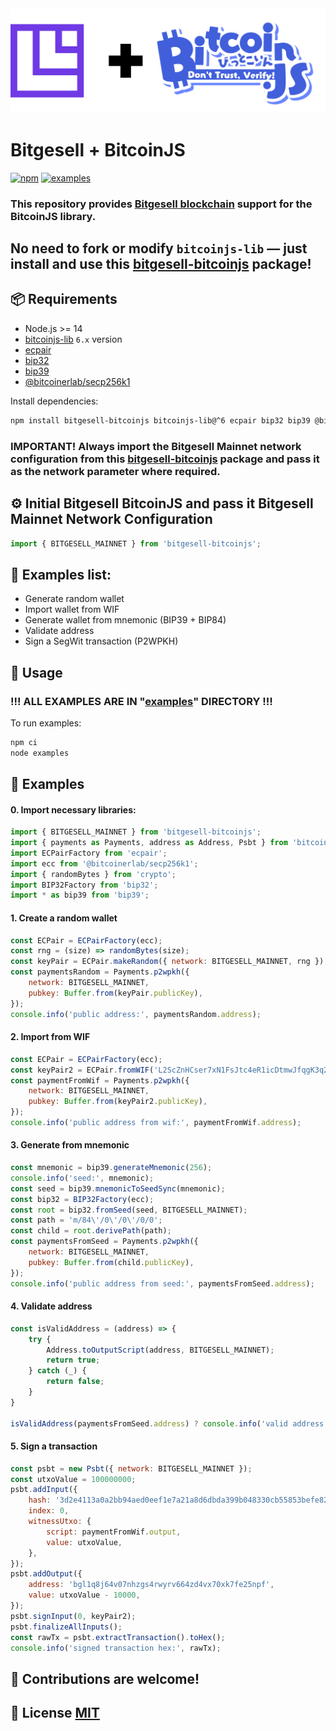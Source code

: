 <img src="./logo.png" alt="Bitgesell + BitcoinJS" />

# Bitgesell + BitcoinJS

[![npm](https://img.shields.io/npm/v/bitgesell-bitcoinjs?style=for-the-badge)](https://www.npmjs.com/package/bitgesell-bitcoinjs) [![examples](https://img.shields.io/badge/examples-100%25-brightgreen?style=for-the-badge)](#-examples)

### This repository provides [Bitgesell blockchain](https://bitgesell.ca) support for the BitcoinJS library.

## No need to fork or modify `bitcoinjs-lib` — just install and use this [bitgesell-bitcoinjs](https://www.npmjs.com/package/bitgesell-bitcoinjs) package!

## 📦 Requirements
- Node.js >= 14
- [bitcoinjs-lib](https://github.com/bitcoinjs/bitcoinjs-lib) `6.х` version
- [ecpair](https://github.com/bitcoinjs/ecpair)
- [bip32](https://github.com/bitcoinjs/bip32)
- [bip39](https://github.com/bitcoinjs/bip39)
- [@bitcoinerlab/secp256k1](https://github.com/bitcoinerlab/secp256k1)

Install dependencies:
```bash
npm install bitgesell-bitcoinjs bitcoinjs-lib@^6 ecpair bip32 bip39 @bitcoinerlab/secp256k1
```

### IMPORTANT! Always import the Bitgesell Mainnet network configuration from this [bitgesell-bitcoinjs](https://www.npmjs.com/package/bitgesell-bitcoinjs) package and pass it as the network parameter where required.

## ⚙️ Initial Bitgesell BitcoinJS and pass it Bitgesell Mainnet Network Configuration
```js
import { BITGESELL_MAINNET } from 'bitgesell-bitcoinjs';
```

## 🔧 Examples list:
- Generate random wallet
- Import wallet from WIF
- Generate wallet from mnemonic (BIP39 + BIP84)
- Validate address
- Sign a SegWit transaction (P2WPKH)

## 🚀 Usage

### !!! ALL EXAMPLES ARE IN "[examples](examples)" DIRECTORY !!!

To run examples:
```bash
npm ci
node examples
```

## 📄 Examples

#### 0. Import necessary libraries:
```js
import { BITGESELL_MAINNET } from 'bitgesell-bitcoinjs';
import { payments as Payments, address as Address, Psbt } from 'bitcoinjs-lib';
import ECPairFactory from 'ecpair';
import ecc from '@bitcoinerlab/secp256k1';
import { randomBytes } from 'crypto';
import BIP32Factory from 'bip32';
import * as bip39 from 'bip39';
```

#### 1. Create a random wallet
```js
const ECPair = ECPairFactory(ecc);
const rng = (size) => randomBytes(size);
const keyPair = ECPair.makeRandom({ network: BITGESELL_MAINNET, rng });
const paymentsRandom = Payments.p2wpkh({
	network: BITGESELL_MAINNET,
	pubkey: Buffer.from(keyPair.publicKey),
});
console.info('public address:', paymentsRandom.address);
```

#### 2. Import from WIF
```js
const ECPair = ECPairFactory(ecc);
const keyPair2 = ECPair.fromWIF('L2ScZnHCser7xN1FsJtc4eR1icDtmwJfqgK3q2XUwb3nmbMEDYkw', BITGESELL_MAINNET);
const paymentFromWif = Payments.p2wpkh({
	network: BITGESELL_MAINNET,
	pubkey: Buffer.from(keyPair2.publicKey),
});
console.info('public address from wif:', paymentFromWif.address);
```

#### 3. Generate from mnemonic
```js
const mnemonic = bip39.generateMnemonic(256);
console.info('seed:', mnemonic);
const seed = bip39.mnemonicToSeedSync(mnemonic);
const bip32 = BIP32Factory(ecc);
const root = bip32.fromSeed(seed, BITGESELL_MAINNET);
const path = 'm/84\'/0\'/0\'/0/0';
const child = root.derivePath(path);
const paymentsFromSeed = Payments.p2wpkh({
    network: BITGESELL_MAINNET,
    pubkey: Buffer.from(child.publicKey),
});
console.info('public address from seed:', paymentsFromSeed.address);
```

#### 4. Validate address
```js
const isValidAddress = (address) => {
	try {
		Address.toOutputScript(address, BITGESELL_MAINNET);
		return true;
	} catch (_) {
		return false;
	}
}

isValidAddress(paymentsFromSeed.address) ? console.info('valid address') : console.info('invalid address');
```

#### 5. Sign a transaction
```js
const psbt = new Psbt({ network: BITGESELL_MAINNET });
const utxoValue = 100000000;
psbt.addInput({
	hash: '3d2e4113a0a2bb94aed0eef1e7a21a8d6dbda399b048330cb55853befe82a8ed',
	index: 0,
	witnessUtxo: {
		script: paymentFromWif.output,
		value: utxoValue,
	},
});
psbt.addOutput({
	address: 'bgl1q8j64v07nhzgs4rwyrv664zd4vx70xk7fe25npf',
	value: utxoValue - 10000,
});
psbt.signInput(0, keyPair2);
psbt.finalizeAllInputs();
const rawTx = psbt.extractTransaction().toHex();
console.info('signed transaction hex:', rawTx);
```

## 🙌 Contributions are welcome!

## 📄 License [MIT](LICENSE)
